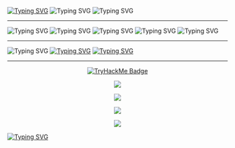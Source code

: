 <a href="https://linkedin.com/in/raian-moretti"><img src="https://readme-typing-svg.demolab.com?font=Rubik+Glitch&size=60&duration=500&pause=9999999&color=670000&center=true&vCenter=true&width=1000&lines=Raian+Moretti" alt="Typing SVG" /></a>
<a><img src="https://readme-typing-svg.demolab.com?font=Rubik+Glitch&pause=1000&color=670000&center=true&vCenter=true&width=1000&lines=you+can't+stop+us+all...;after+all%2C+we're+all+alike." alt="Typing SVG" /></a>
<a><img src="https://readme-typing-svg.demolab.com?font=Rubik+Glitch&duration=2000&pause=500&color=670000&center=true&vCenter=true&width=1000&lines=Offensive+Security;+Mobile+Hacking;CTF+Competitor" alt="Typing SVG"/></a>


---

<a><img src="https://readme-typing-svg.demolab.com?font=Rubik+Glitch&duration=2000&pause=999999999&color=670000&center=true&vCenter=true&width=1000&lines=const-string+v0%2C+%22AboutMe%22" alt="Typing SVG" /></a>
<a><img src="https://readme-typing-svg.demolab.com?font=Rubik+Glitch&size=15&duration=5000&pause=999999999&color=CACACA&center=true&vCenter=true&width=1000&lines=Researcher+in+adversarial+security+and+reverse+engineering" alt="Typing SVG" /></a>
<a><img src="https://readme-typing-svg.demolab.com?font=Rubik+Glitch&size=15&duration=6000&pause=999999999&color=CACACA&center=true&vCenter=true&width=1000&lines=Mobile+pentesting+and+software+patching" alt="Typing SVG" /></a>
<a><img src="https://readme-typing-svg.demolab.com?font=Rubik+Glitch&size=15&duration=7000&pause=999999999&color=CACACA&center=true&vCenter=true&width=1000&lines=Regular+participant+in+CTFs" alt="Typing SVG" /></a>
<a><img src="https://readme-typing-svg.demolab.com?font=Rubik+Glitch&size=15&duration=11000&pause=999999999&color=CACACA&center=true&vCenter=true&width=1000&lines=Generative+AI+to+craft+fake+identities+and+deepfakes+for+evasion+tests" alt="Typing SVG" /></a>


---

<a><img src="https://readme-typing-svg.demolab.com?font=Rubik+Glitch&duration=9000&pause=999999999&color=670000&center=true&vCenter=true&width=1000&lines=const-string+v1%2C+%22FeaturedProjects%22" alt="Typing SVG" /></a>
<a href="https://journals-sol.sbc.org.br/index.php/jisa/article/view/5017/3223"><img src="https://readme-typing-svg.demolab.com?font=Rubik+Glitch&size=15&duration=11000&pause=999999999&color=CACACA&center=true&vCenter=true&width=1000&lines=[PDF]+%F0%9F%93%84+Intrusion+detection+in+vehicular+networks+using+machine+learning" alt="Typing SVG" /></a>
<a href="https://www.instagram.com/vespas.utfpr/"><img src="https://readme-typing-svg.demolab.com?font=Rubik+Glitch&size=15&duration=13000&pause=999999999&color=CACACA&center=true&vCenter=true&width=1000&lines=CTF+Player+%40VESPAS" alt="Typing SVG" /></a>

---

<div align="center">
  <a href="https://tryhackme.com/p/0xf0rg">
    <img src="https://tryhackme-badges.s3.amazonaws.com/0xf0rg.png" alt="TryHackMe Badge">
  </a>
</div>

<p align="center">
  <a href="https://skillicons.dev">
    <img src="https://skillicons.dev/icons?i=linux,bash,windows,powershell,mysql,aws,azure,docker" />
  </a>
</p>
<p align="center">
  <a href="https://skillicons.dev">
    <img src="https://skillicons.dev/icons?i=androidstudio,java,kotlin,flutter,git" />
  </a>
</p>
<p align="center">
  <a href="https://skillicons.dev">
    <img src="https://skillicons.dev/icons?i=c,cpp,lua,js,py" />
  </a>
</p>
<p align="center">
  <a href="https://skillicons.dev">
    <img src="https://skillicons.dev/icons?i=elasticsearch,grafana,regex,pytorch,tensorflow,postman,git" />
  </a>
</p>
</p>
<a href="https://raian-moretti.github.io/y0uv3-b33n-h4ck3d"><img src="https://readme-typing-svg.demolab.com?font=Rubik+Glitch&pause=500&color=670000&center=true&vCenter=true&width=1000&lines=Decompiled+during+threat+emulation.+Code+may+self-mutate." alt="Typing SVG" /></a>
